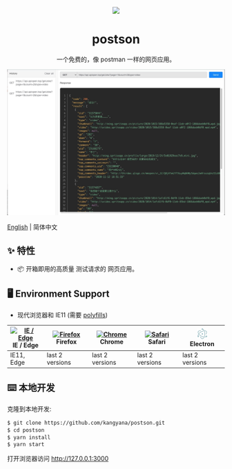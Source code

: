 <p align="center">
  <a href="https://github.com/kangyana/postson">
    <img width="200" src="https://static.getpostman.com/assets/pm-logo-1.svg">
  </a>
</p>

<h1 align="center">postson</h1>

<div align="center">

一个免费的，像 postman 一样的网页应用。

</div>

[![](https://raw.githubusercontent.com/kangyana/img-storage/master/preview.jpg)](https://github.com/kangyana/postson)

[English](./README.md) | 简体中文

## ✨ 特性

- 📦 开箱即用的高质量 测试请求的 网页应用。

## 🖥 Environment Support

- 现代浏览器和 IE11 (需要 [polyfills](https://stackoverflow.com/questions/57020976/polyfills-in-2019-for-ie11))

| [<img src="https://raw.githubusercontent.com/alrra/browser-logos/master/src/edge/edge_48x48.png" alt="IE / Edge" width="24px" height="24px" />](http://godban.github.io/browsers-support-badges/)<br>IE / Edge | [<img src="https://raw.githubusercontent.com/alrra/browser-logos/master/src/firefox/firefox_48x48.png" alt="Firefox" width="24px" height="24px" />](http://godban.github.io/browsers-support-badges/)<br>Firefox | [<img src="https://raw.githubusercontent.com/alrra/browser-logos/master/src/chrome/chrome_48x48.png" alt="Chrome" width="24px" height="24px" />](http://godban.github.io/browsers-support-badges/)<br>Chrome | [<img src="https://raw.githubusercontent.com/alrra/browser-logos/master/src/safari/safari_48x48.png" alt="Safari" width="24px" height="24px" />](http://godban.github.io/browsers-support-badges/)<br>Safari | [<img src="https://raw.githubusercontent.com/alrra/browser-logos/master/src/electron/electron_48x48.png" alt="Electron" width="24px" height="24px" />](http://godban.github.io/browsers-support-badges/)<br>Electron |
| -------------------------------------------------------------------------------------------------------------------------------------------------------------------------------------------------------------- | ---------------------------------------------------------------------------------------------------------------------------------------------------------------------------------------------------------------- | ------------------------------------------------------------------------------------------------------------------------------------------------------------------------------------------------------------ | ------------------------------------------------------------------------------------------------------------------------------------------------------------------------------------------------------------ | -------------------------------------------------------------------------------------------------------------------------------------------------------------------------------------------------------------------- |
| IE11, Edge                                                                                                                                                                                                     | last 2 versions                                                                                                                                                                                                  | last 2 versions                                                                                                                                                                                              | last 2 versions                                                                                                                                                                                              | last 2 versions                                                                                                                                                                                                      |

## ⌨️ 本地开发

克隆到本地开发:

```bash
$ git clone https://github.com/kangyana/postson.git
$ cd postson
$ yarn install
$ yarn start
```

打开浏览器访问 http://127.0.0.1:3000
